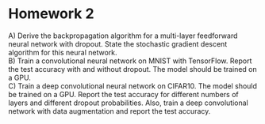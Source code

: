 # Homework 2
A) Derive the backpropagation algorithm for a multi-layer feedforward neural network with dropout.  State the stochastic gradient descent algorithm for this neural network.  
B) Train a convolutional neural network on MNIST with TensorFlow.  Report the test accuracy with and without dropout. The model should be trained on a GPU.  
C) Train a deep convolutional neural network on CIFAR10. The model should be trained on a GPU. Report the test accuracy for different numbers of layers and different dropout probabilities.  Also, train a deep convolutional network with data augmentation and report the test accuracy.

